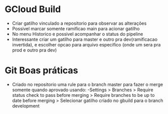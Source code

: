 
# GCloud Build
- Criar gatilho vinculado a repositorio para observar as alterações
- Possivel marcar somente ramificao main para acionar gatilho
- No menu Historico e possivel acompanhar o status do pipeline
- Interessante criar um gatilho para master e outro pra dev(ramificacao invertida),
e escolher opcao para arquivo especifico (onde um sera pra prod e outro pra dev)

# Git Boas práticas
- Criado no repositorio uma rule para o branch master para fazer o merge
somente quando aprovado usando:
-Settings > Branches > Require status check to pass before merging >
Require branches to be up to date before merging > Selecionar gatilho criado no gbuild
para o branch development